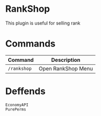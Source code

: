 # RankShop
This plugin is useful for selling rank

# Commands
|**Command**|**Description**|
|-----------|---------------|
|`/rankshop`|Open RankShop Menu|

# Deffends
```
EconomyAPI
PurePerms
```
